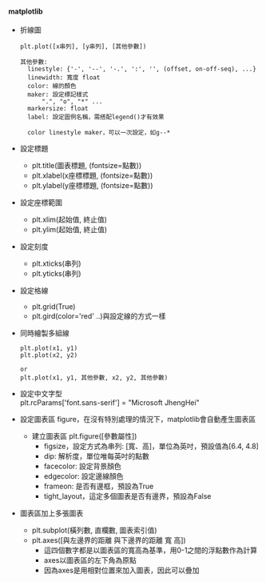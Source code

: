 #### matplotlib
- 折線圖  
  ```
  plt.plot([x串列], [y串列], [其他參數])

  其他參數:
    linestyle: {'-', '--', '-.', ':', '', (offset, on-off-seq), ...}
    linewidth: 寬度 float
    color: 線的顏色
    maker: 設定標記樣式
        ".", "o", "*" ...
    markersize: float
    label: 設定圖例名稱，需搭配legend()才有效果

    color linestyle maker，可以一次設定，如g--*
  ```
- 設定標題  
  - plt.title(圖表標題, (fontsize=點數))
  - plt.xlabel(x座標標題, (fontsize=點數))
  - plt.ylabel(y座標標題, (fontsize=點數))
- 設定座標範圍  
  - plt.xlim(起始值, 終止值)
  - plt.ylim(起始值, 終止值)
- 設定刻度  
  - plt.xticks(串列)
  - plt.yticks(串列)
- 設定格線
  - plt.grid(True)
  - plt.gird(color='red' ..)與設定線的方式一樣
- 同時繪製多組線  
  ```
  plt.plot(x1, y1)
  plt.plot(x2, y2)

  or 
  plt.plot(x1, y1, 其他參數, x2, y2, 其他參數)
  ```
- 設定中文字型  
  plt.rcParams['font.sans-serif'] = "Microsoft JhengHei"  
  
- 設定圖表區 figure，在沒有特別處理的情況下，matplotlib會自動產生圖表區
  - 建立圖表區 plt.figure([參數屬性])
    - figsize，設定方式為串列: [寬、高]，單位為英吋，預設值為[6.4, 4.8]
    - dip: 解析度，單位唯每英吋的點數
    - facecolor: 設定背景顏色
    - edgecolor: 設定邊線顏色
    - frameon: 是否有邊框，預設為True
    - tight_layout，這定多個圖表是否有邊界，預設為False
- 圖表區加上多張圖表
  - plt.subplot(橫列數, 直欄數, 圖表索引值)
  - plt.axes([與左邊界的距離 與下邊界的距離 寬 高])
    - 這四個數字都是以圖表區的寬高為基準，用0-1之間的浮點數作為計算
    - axes以圖表區的左下角為原點
    - 因為axes是用相對位置來加入圖表，因此可以疊加
